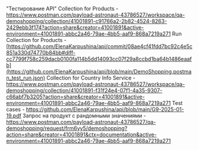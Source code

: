 "Тестирование API"
Collection for Products - https://www.postman.com/payload-astronaut-43786527/workspace/qa-demoshopping/collection/41001891-c91766a2-2b82-4524-8263-2429ebb3f174?action=share&creator=41001891&active-environment=41001891-abbc2a46-79ae-4bb5-aaf9-868a7219a271
Run Collection  for Products - [https://github.com/ElenaKarpushina/api/commit/08ae4cf41fdd7bc92c4e5c851a330d74770b84bb#diff-cc7799f758c259dacb0100fa114b5dd14093cc07f29a8ccbd1ba64b1486eaafb](https://github.com/ElenaKarpushina/api/blob/main/DemoShopping.postman_test_run.json)
Collection for Country Info Service - https://www.postman.com/payload-astronaut-43786527/workspace/qa-demoshopping/collection/41001891-f31f24e4-07f1-4a35-9307-c66abf7b3205?action=share&creator=41001891&active-environment=41001891-abbc2a46-79ae-4bb5-aaf9-868a7219a271
Test cases - https://github.com/ElenaKarpushina/api/blob/main/G9-2025-01-19.pdf
Запрос на продукт с рандомными значениями - https://www.postman.com/payload-astronaut-43786527/qa-demoshopping/request/frm6yy5/demoshopping?action=share&creator=41001891&ctx=documentation&active-environment=41001891-abbc2a46-79ae-4bb5-aaf9-868a7219a271
